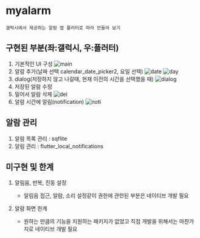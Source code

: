 # myalarm
    갤럭시에서 제공하는 알람 앱 플러터로 따라 만들어 보기

## 구현된 부분(좌:갤럭시, 우:플러터)
1. 기본적인 UI 구성
    ![main](readme/ios/01메인.png)
2. 알람 추가(날짜 선택 calendar_date_picker2, 요일 선택)
    ![date](readme/ios/02-1날짜.png)
    ![day](readme/ios/02-2요일.png)
3. dialog(저장하지 않고 나갈때, 현재 이전의 시간을 선택했을 때)
    ![dialog](readme/ios/저장안함.png)
4. 저장된 알람 수정
5. 밀어서 알람 삭제
    ![del](readme/ios/삭제.png)
6. 알람 시간에 알림(notification)
    ![noti](readme/ios/알림.png)
   
## 알람 관리
1. 알람 목록 관리 : sqflite
2. 알림 관리 : flutter_local_notifications

## 미구현 및 한계 
1. 알림음, 반복, 진동 설정
   - 알림음 접근, 알람, 소리 설정같이 권한에 관련된 부분은 네이티브 개발 필요
  
2. 알람 화면 한계
   - 원하는 만큼의 기능을 지원하는 패키지가 없었고 직접 개발을 위해서는 마찬가지로 네이티브 개발 필요
   